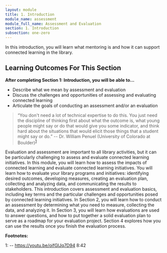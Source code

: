 ```yaml
---
layout: module
title: 1. Introduction
module_name: assessment
module_full_name: Assessment and Evaluation
section: 1. Introduction
subsection: one-zero
---
```


In this introduction, you will learn what mentoring is and how it can support connected learning in the library.

## Learning Outcomes For This Section

**After completing Section 1: Introduction, you will be able to...**
<ul class="fancy">
  <li>Describe what we mean by assessment and evaluation</li>
  <li>Discuss the challenges and opportunities of assessing and evaluating connected learning</li>
  <li>Articulate the goals of conducting an assessment and/or an evaluation</li>
</ul>

>“You don't need a lot of technical expertise to do this. You just need the discipline of thinking first about what the outcome is, what young people might say or do that would give you some indicator, and think hard about the situations that would elicit those things that a student might say or do.” -- Dr. William Penuel (University of Colorado at Boulder)<sup>[1](#fn1)</sup>

Evaluation and assessment are important to all library activities, but it can be particularly challenging to assess and evaluate connected learning initiatives. In this module, you will learn how to assess the impacts of connected learning and evaluate connected learning initiatives. You will learn how to evaluate your library programs and initiatives: identifying desired outcomes, developing measures, creating an evaluation plan, collecting and analyzing data, and communicating the results to stakeholders. This introduction covers assessment and evaluation basics, including key terms and the particular challenges and opportunities posed by connected learning initiatives. In Section 2, you will learn how to conduct an assessment by determining what you need to measure, collecting the data, and analyzing it. In Section 3, you will learn how evaluations are used to answer questions, and how to put together a solid evaluation plan to serve as a roadmap for your evaluation project. Section 4 explores how you can use the results once you finish the evaluation process.  



**Footnotes:**

<a name="fn1">1</a>:  -- https://youtu.be/oifGIJq7D94 8:42
